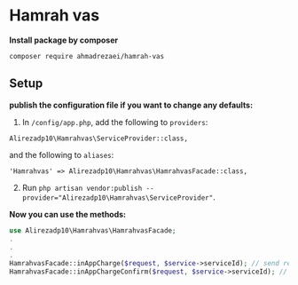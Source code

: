 # Hamrah vas

**Install package by composer**

`composer require ahmadrezaei/hamrah-vas`

## Setup

**publish the configuration file if you want to change any defaults:**

1. In `/config/app.php`, add the following to `providers`:
  
  ```
  Alirezadp10\Hamrahvas\ServiceProvider::class,
  ```
  and the following to `aliases`:
  ```
  'Hamrahvas' => Alirezadp10\Hamrahvas\HamrahvasFacade::class,
  ```
2. Run `php artisan vendor:publish --provider="Alirezadp10\Hamrahvas\ServiceProvider"`.

**Now you can use the methods:**

```php
use Alirezadp10\Hamrahvas\HamrahvasFacade;
.
.
.
HamrahvasFacade::inAppCharge($request, $service->serviceId); // send register request
HamrahvasFacade::inAppChargeConfirm($request, $service->serviceId); // confirm register request by code
```